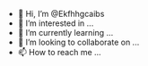 - 👋 Hi, I’m @Ekfhhgcaibs
- 👀 I’m interested in ...
- 🌱 I’m currently learning ...
- 💞️ I’m looking to collaborate on ...
- 📫 How to reach me ...

<!---
Ekfhhgcaibs/Ekfhhgcaibs is a ✨ special ✨ repository because its `README.md` (this file) appears on your GitHub profile.
You can click the Preview link to take a look at your changes.
--->
